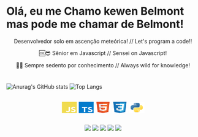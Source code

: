 # Olá, eu me Chamo kewen Belmont mas pode me chamar de Belmont!

 <div align="center" widht="40" height="30">
 
 Desenvolvedor solo em ascenção meteórica! // Let's program a code!!
   


   🆒😎 Sênior em Javascript // Sensei on Javascript!
   
🌿🐾 Sempre sedento por conhecimento // Always wild for knowledge!

</div>

#



![Anurag's GitHub stats](https://github-readme-stats.vercel.app/api?username=Belmont&show_icons=true&theme=neon)
![Top Langs](https://github-readme-stats.vercel.app/api/top-langs/?username=Shellbaka&layout=compact)

<div align= center style="display: inline_block"><br>
  <img align="center" alt="Rafa-Js" height="30" width="40" src="https://raw.githubusercontent.com/devicons/devicon/master/icons/javascript/javascript-plain.svg">
  <img align="center" alt="Rafa-Ts" height="30" width="40" src="https://raw.githubusercontent.com/devicons/devicon/master/icons/typescript/typescript-plain.svg">
  <img align="center" alt="Rafa-HTML" height="30" width="40" src="https://raw.githubusercontent.com/devicons/devicon/master/icons/html5/html5-original.svg">
  <img align="center" alt="Rafa-CSS" height="30" width="40" src="https://raw.githubusercontent.com/devicons/devicon/master/icons/css3/css3-original.svg">
  <img align="center" alt="Rafa-Python" height="30" width="40" src="https://raw.githubusercontent.com/devicons/devicon/master/icons/python/python-original.svg">
</div>



##





<div align ="center", position: absolute, bottom: 100px> 
  <a href="https://www.instagram.com/soufilh0dorei/" target="_blank"><img src="https://img.shields.io/badge/-Instagram-%23E4405F?style=for-the-badge&logo=instagram&logoColor=white" target="_blank"></a>
 	<a href="https://www.twitch.tv/shellbaka" target="_blank"><img src="https://img.shields.io/badge/Twitch-9146FF?style=for-the-badge&logo=twitch&logoColor=white" target="_blank"></a>
 <a href="https://discord.com/shellbaka#6331" target="_blank"><img src="https://img.shields.io/badge/Discord-7289DA?style=for-the-badge&logo=discord&logoColor=white" target="_blank"></a> 
  <a href = "mailto:shellbaka69@gmail.com" target=_blank><img src="https://img.shields.io/badge/-Gmail-%23333?style=for-the-badge&logo=gmail&logoColor=white" target="_blank"></a>
  <a href="www.linkedin.com/in/kewen-belmont-7a1195211" target="_blank"><img src="https://img.shields.io/badge/-LinkedIn-%230077B5?style=for-the-badge&logo=linkedin&logoColor=white" target="_blank"></a> 
  
</div>
